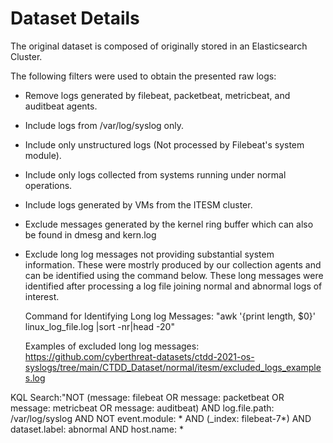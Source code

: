 # Dataset Details

The original dataset is composed of originally stored in an Elasticsearch Cluster.

The following filters were used to obtain the presented raw logs:
- Remove logs generated by filebeat, packetbeat, metricbeat, and auditbeat agents.
- Include logs from /var/log/syslog only.
- Include only unstructured logs (Not processed by Filebeat's system module).
- Include only logs collected from systems running under normal operations.
- Include logs generated by VMs from the ITESM cluster.
- Exclude messages generated by the kernel ring buffer which can also be found in dmesg and kern.log
- Exclude long log messages not providing substantial system information. These were mostrly produced by our collection agents and can be identified using the command below. These long messages were identified after processing a log file joining normal and abnormal logs of interest.

  Command for Identifying Long log Messages: "awk '{print length, $0}' linux_log_file.log |sort -nr|head -20"

  Examples of excluded long log messages: https://github.com/cyberthreat-datasets/ctdd-2021-os-syslogs/tree/main/CTDD_Dataset/normal/itesm/excluded_logs_examples.log

KQL Search:"NOT (message: filebeat OR message: packetbeat OR message: metricbeat OR message: auditbeat) AND log.file.path: /var/log/syslog AND NOT event.module: * AND (_index: filebeat-7*) AND dataset.label: abnormal AND host.name: *
